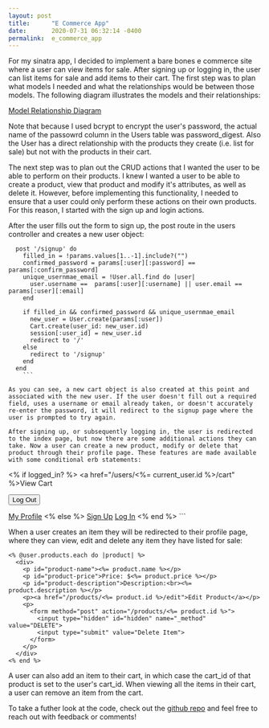 ```yaml
---
layout: post
title:      "E Commerce App"
date:       2020-07-31 06:32:14 -0400
permalink:  e_commerce_app
---
```



For my sinatra app, I decided to implement a bare bones e commerce site where a user can view items for sale. After signing up or logging in, the user can list items for sale and add items to their cart. The first step was to plan what models I needed and what the relationships would be between those models. The following diagram illustrates the models and their relationships:

[Model Relationship Diagram](https://viewer.diagrams.net/?highlight=0000ff&edit=_blank&layers=1&nav=1&title=e_commerce_app_rel_diagram%20(1).drawio#R7Vxdc6o4GP41XtrhQ9ReHm2756I902337J6zN50UImaLhAmx1f76TQgRIaDUIsbqTKdDXkJI8jzvk4830rHHs8UfBETTO%2BzBoGMZ3qJjX3Usa9gfsv%2FcsBSGnn0pDD5BnjCZmeERvcPUaKTWOfJgnMtIMQ4oivJGF4chdGnOBgjBb%2FlsExzk3xoBHyqGRxcEqvUf5NFp2izHyOzfIfKn8s2mkd6ZAZk5NcRT4OG3nAku6A0OaVrFe0hmIIQhZXfuAHmBpONcTynlLf3WsW7Y34TnvvAx9gMIIhRfuHjGzG7MstxMwAwFvJvXChqlBbHX2dcde0wwpuJqthjDgEMlYRB1uqm4u%2BoHwsut8cDPxyhE%2Ffn07j8DxcPuu%2FPUI920lFcQzNP%2BHQPCqtnvWDZD3B6tXT7DAId%2B%2FEQxe4L1wDzm7VjdnoL4ibVyKW5GBHtzl%2FWk6Gq6lPixXo%2F4JQXP3DSKKXthSrMhL4cRhwIUsrLtKzNJBwGIYpRkF5YpCrxbsMRzKguSqdEELaD3IFjG8zLC3bLCeJIXzvF6TCvDb4MA%2BSG7DuCEP01gzGpyC2Ka3k%2Fyi8qZTtIdSXdBQuGiEgdzhS5zQohnkBLeK%2BkDPUlV6YBp8i1jsyWzTNeZLI0gpae%2FKjpDnV2kwH%2BABJZCgkrUWDMpAsED82wQ%2BgmAeXx4J3sER38B4kOaGiKMQgrJ9SsUvpUggYJgjAPMYQ5xCGW2pHHOiP2x5o6NC6fjsAqMWdrM0uyPZyd0jMOYEkYX%2FirIcHuDHLsRxVH6HoFscknSzkzIjCllripQroVqtf%2BoUKfQDmtCa%2B8LWVtBlmX%2FALaY9ckkSERyijwPhsI%2FubCDDO8SKEv7f9XnRTCKXrk7HlY5HmsAmFabAPRUAJgn%2BGIA0AyFghbGEXBR6N%2BKJ%2FsFmGqL4UdgWhQgWofNbhM255QV0dijIprmoSWxr0DL5zFPWuri7ig4mung4CvpYOOwHEL3xt3X5e2LQcPvb%2Fbf9O7Ovx88dy11wvAzP8svTPh5%2FybzfTe%2FbDihxYAy8y%2BhRiXkhbVAbXm0BnujgDplOaGxzyyFdbOvbAf7AMuB8iqr8xotx73y9cB2RHq1EWljICyvozr%2FOOKRsHxF0CRQ%2BgyN6hTmhHTR2KcutrooKK%2FzUAE3BDOooUvWBWFQG4TDSeGl0umMpUxgNOz2mmuCJnE5hPJdPU2e36%2B8xc8uunu2J%2FafP3782%2B2ZZ6FrSOjq7vXvD0t1r59vfxyN2G0kqCZiV15HdWX9lcTus7hoI3ZnrWtK6waH1jpV6uAMoEBDh6vpT0cgcyeockcocr3BWeWaUTnLOLTK9dSlawTi%2BA0THXf26s4c9Fq%2Bltfxay9fP4uLPmLXO4tdQ2JnH1zs1AAGDzzqHL3f7lN6RS3K6%2FilohbNA6PNwSVZgTWg7kXwfaczvcXbIspfgfgxB%2FEbPdFbO9DbSBS%2FnAfqwe4TGgU%2FeYbU2DgKHvxQr4TyOKP4OyFywPGwvEIlB6uPdzxs8Fyv9uPjSZ9uMvapi4c%2F2ltyvEnrwNZOIPR0k0J1aXDs2yBN4qKP8p3mnu8%2BhK7NKH55BUv2fAlyv5jSDXRTOnXD14MumgEdQ4r7lLoKYLSROlnwWeo%2BLXVtBvHLsVQ3MjwYuwRFFOFQQ8fbHQu7AouDCZ6tbjSc4tSuChd99M4%2B610zetdqOL8cS3WD4iv%2BPlVQVietK%2Flp1PHu6DUPjD5i1z%2BLXUNi12Y4vxxL9TdVuofzd%2FKpvm5ip%2B4fnKbYVQCjjdiV%2FFxDQQh6PpTRG9ZcRJcPMAB8dXSd3cmFvVmTR1M6CzoiLgdD7xv%2FMBtLXj8kP9rnMXyCX1YfWLOSXKxBv1iia1wY5sryW1hMmb5apLCJ1HI9dQ8JYv2SnAPIPIrXvxI2%2BYU5KdiVUldjs8goQW5lJEmfveZrUoZn%2Bo57PhxkVLFlOVJbLwuUiPGcuDB9KmOFUlCvUJBd%2FOqX6AqloIReq4Z%2FgnHqdr7KuIwwbgDiGLl5QqnkKR66gAtEf0n6sWvOIj56ilTGIZ5Yfpgtoq%2BFacOv8DaypWwcdJrhShFiRT5qc0We%2FS3u1mzhCgMPLNeypVObanIPihV2NtarmF%2FWK6OqqEGzxFXHtH0QV6qgyUSwvy6CTAMHu4igdIVEVvs5f7CtwUaP4IndNXXdSzZ9G3JdezccJD1%2Bbyp%2Bi2W4J28a5t8zvNzsTIXsptNvwZnUUMcmZ1pNG3bzpVT5V560zY1Sj8kGjN9rQ0mFq4TeDeJ90IKTfGgtdhgnWU1XPuskVsvTE%2Fm6llTeuLBy1Nw6zV1R01rnprGRmw2yUS5YttJx%2B4G6NtloNsXGfstsrHHKtrnJstHZ92R5163aPXLFsawLJw%2Fyrksrs1%2BgXbGghgb44nt6l7np8kdHbJbMPhIusmcfdrev%2Fwc%3D)

Note that because I used bcrypt to encrypt the user's password, the actual name of the passowrd column in the Users table was password_digest. Also the User has a direct relationship with the products they create (i.e. list for sale) but not with the products in their cart.

The next step was to plan out the CRUD actions that I wanted the user to be able to perform on their products. I knew I wanted a user to be able to create a product, view that product and modify it's attributes, as well as delete it. However, before implementing this functionality, I needed to ensure that a user could only perform these actions on their own products. For this reason, I started with the sign up and login actions.

After the user fills out the form to sign up, the post route in the users controller and creates a new user object:

```
  post '/signup' do
    filled_in = !params.values[1..-1].include?("")
    confirmed_password = params[:user][:password] == params[:confirm_password]
    unique_usernmae_email = !User.all.find do |user| 
      user.username ==  params[:user][:username] || user.email == params[:user][:email]
    end

    if filled_in && confirmed_password && unique_usernmae_email
      new_user = User.create(params[:user])
      Cart.create(user_id: new_user.id)
      session[:user_id] = new_user.id
      redirect to '/'
    else
      redirect to '/signup'
    end
  end
	```
	
As you can see, a new cart object is also created at this point and associated with the new user. If the user doesn't fill out a required field, uses a username or email already taken, or doesn't accurately re-enter the password, it will redirect to the signup page where the user is prompted to try again.

After signing up, or subsequently logging in, the user is redirected to the index page, but now there are some additional actions they can take. Now a user can create a new product, modify or delete that product through their profile page. These features are made available with some conditional erb statements:

```
<% if logged_in? %>
  <a href="/users/<%= current_user.id %>/cart" %>View Cart</a>
  <form method="post" action="/logout">
    <input type="submit" value="Log Out">
  </form>
  <a href="/users/<%= current_user.id %>">My Profile</a>
<% else %>
  <a href="/signup">Sign Up</a>
  <a href="/login">Log In</a>
<% end %>
```

When a user creates an item they will be redirected to their profile page, where they can view, edit and delete any item they have listed for sale:

```
<% @user.products.each do |product| %>
  <div>
    <p id="product-name"><%= product.name %></p>
    <p id="product-price">Price: $<%= product.price %></p>
    <p id="product-description">Description:<br><%= product.description %></p>
    <p><a href="/products/<%= product.id %>/edit">Edit Product</a></p>
    <p>
      <form method="post" action="/products/<%= product.id %>">
        <input type="hidden" id="hidden" name="_method" value="DELETE">
        <input type="submit" value="Delete Item">
      </form>
    </p>
  </div>
<% end %>
```

A user can also add an item to their cart, in which case the cart_id of that product is set to the user's cart_id. When viewing all the items in their cart, a user can remove an item from the cart.

To take a futher look at the code, check out the [github repo](https://github.com/Koehd896/e_commerce_app) and feel free to reach out with feedback or comments!

